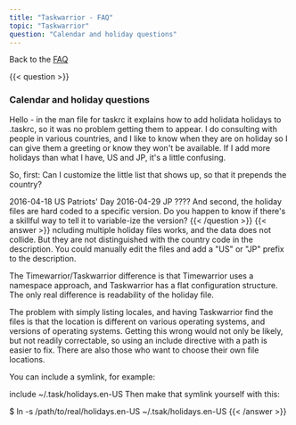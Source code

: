 ```yaml
---
title: "Taskwarrior - FAQ"
topic: "Taskwarrior"
question: "Calendar and holiday questions"
---
```


Back to the [FAQ](/support/faq)

{{< question >}}
### Calendar and holiday questions

Hello - in the man file for taskrc it explains how to add holidata holidays to .taskrc, so it was no problem getting them to appear. I do consulting with people in various countries, and I like to know when they are on holiday so I can give them a greeting or know they won't be available. If I add more holidays than what I have, US and JP, it's a little confusing. 

So, first: Can I customize the little list that shows up, so that it prepends the country? 

2016-04-18 US Patriots' Day
2016-04-29 JP ????
And second, the holiday files are hard coded to a specific version. Do you happen to know if there's a skillful way to tell it to variable-ize the version? 
{{< /question >}}
{{< answer >}}
ncluding multiple holiday files works, and the data does not collide.
But they are not distinguished with the country code in the description.
You could manually edit the files and add a "US" or "JP" prefix to the description.

The Timewarrior/Taskwarrior difference is that Timewarrior uses a namespace approach, and Taskwarrior has a flat configuration structure.
The only real difference is readability of the holiday file.

The problem with simply listing locales, and having Taskwarrior find the files is that the location is different on various operating systems, and versions of operating systems.
Getting this wrong would not only be likely, but not readily correctable, so using an include directive with a path is easier to fix.
There are also those who want to choose their own file locations.

You can include a symlink, for example:

include ~/.task/holidays.en-US
Then make that symlink yourself with this:

$ ln -s /path/to/real/holidays.en-US ~/.tsak/holidays.en-US
{{< /answer >}}
